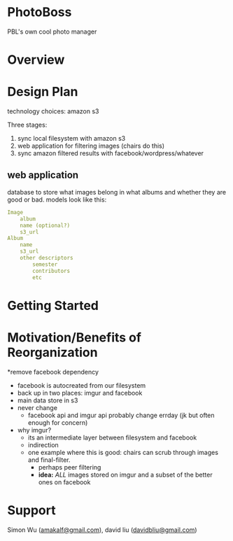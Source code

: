 # PhotoBoss
PBL's own cool photo manager

# Overview

# Design Plan

technology choices:
amazon s3


Three stages: 
1. sync local filesystem with amazon s3
2. web application for filtering images (chairs do this)
3. sync amazon filtered results with facebook/wordpress/whatever

## web application

database to store what images belong in what albums and whether they are good or bad.
models look like this:

```yaml
Image
	album
	name (optional?)
	s3_url
Album
	name
	s3_url
	other descriptors
		semester
		contributors
		etc
```

# Getting Started

# Motivation/Benefits of Reorganization
*remove facebook dependency
* facebook is autocreated from our filesystem
* back up in two places: imgur and facebook
* main data store in s3
* never change
	* facebook api and imgur api probably change errday (jk but often enough for concern)
* why imgur?
	* its an intermediate layer between filesystem and facebook
	* indirection
	* one example where this is good: chairs can scrub through images and final-filter. 
		* perhaps peer filtering
		* __idea:__ _ALL_ images stored on imgur and a subset of the better ones on facebook

# Support
Simon Wu (amakalf@gmail.com), david liu (davidbliu@gmail.com)
